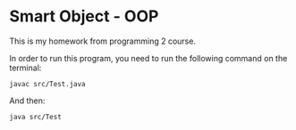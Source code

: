 # Smart Object - OOP

This is my homework from programming 2 course.

In order to run this program, you need to run the following command on the terminal:
```
javac src/Test.java
```

And then:
```
java src/Test
```